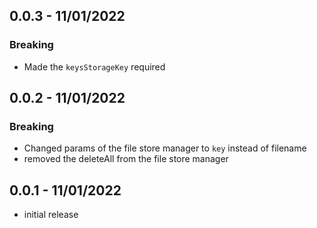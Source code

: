 ## 0.0.3 - 11/01/2022
### Breaking
* Made the `keysStorageKey` required

## 0.0.2 - 11/01/2022
### Breaking
* Changed params of the file store manager to `key` instead of filename
* removed the deleteAll from the file store manager

## 0.0.1 - 11/01/2022
* initial release
